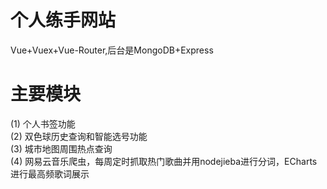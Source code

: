 # 个人练手网站
Vue+Vuex+Vue-Router,后台是MongoDB+Express
# 主要模块
(1) 个人书签功能<br>
(2) 双色球历史查询和智能选号功能<br>
(3) 城市地图周围热点查询<br>
(4) 网易云音乐爬虫，每周定时抓取热门歌曲并用nodejieba进行分词，ECharts进行最高频歌词展示<br>


